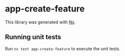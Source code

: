 # app-create-feature

This library was generated with [Nx](https://nx.dev).

## Running unit tests

Run `nx test app-create-feature` to execute the unit tests.
